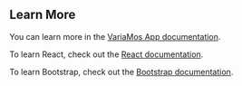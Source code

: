## Learn More

You can learn more in the [VariaMos App documentation](https://github.com/variamosple/VariaMosPLE/wiki).

To learn React, check out the [React documentation](https://reactjs.org/).

To learn Bootstrap, check out the [Bootstrap documentation](https://getbootstrap.com/).

